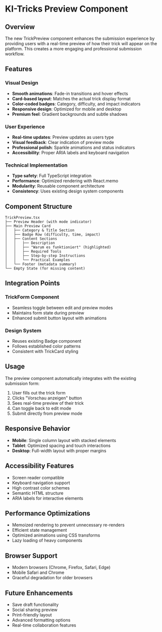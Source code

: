 # KI-Tricks Preview Component

## Overview

The new TrickPreview component enhances the submission experience by providing users with a real-time preview of how their trick will appear on the platform. This creates a more engaging and professional submission workflow.

## Features

### Visual Design
- **Smooth animations**: Fade-in transitions and hover effects
- **Card-based layout**: Matches the actual trick display format
- **Color-coded badges**: Category, difficulty, and impact indicators
- **Responsive design**: Optimized for mobile and desktop
- **Premium feel**: Gradient backgrounds and subtle shadows

### User Experience
- **Real-time updates**: Preview updates as users type
- **Visual feedback**: Clear indication of preview mode
- **Professional polish**: Sparkle animations and status indicators
- **Accessibility**: Proper ARIA labels and keyboard navigation

### Technical Implementation
- **Type safety**: Full TypeScript integration
- **Performance**: Optimized rendering with React.memo
- **Modularity**: Reusable component architecture
- **Consistency**: Uses existing design system components

## Component Structure

```
TrickPreview.tsx
├── Preview Header (with mode indicator)
├── Main Preview Card
│   ├── Category & Title Section
│   ├── Badge Row (difficulty, time, impact)
│   ├── Content Sections
│   │   ├── Description
│   │   ├── "Warum es funktioniert" (highlighted)
│   │   ├── Required Tools
│   │   ├── Step-by-step Instructions
│   │   └── Practical Examples
│   └── Footer (metadata summary)
└── Empty State (for missing content)
```

## Integration Points

### TrickForm Component
- Seamless toggle between edit and preview modes
- Maintains form state during preview
- Enhanced submit button layout with animations

### Design System
- Reuses existing Badge component
- Follows established color patterns
- Consistent with TrickCard styling

## Usage

The preview component automatically integrates with the existing submission form:

1. User fills out the trick form
2. Clicks "Vorschau anzeigen" button
3. Sees real-time preview of their trick
4. Can toggle back to edit mode
5. Submit directly from preview mode

## Responsive Behavior

- **Mobile**: Single column layout with stacked elements
- **Tablet**: Optimized spacing and touch interactions
- **Desktop**: Full-width layout with proper margins

## Accessibility Features

- Screen reader compatible
- Keyboard navigation support
- High contrast color schemes
- Semantic HTML structure
- ARIA labels for interactive elements

## Performance Optimizations

- Memoized rendering to prevent unnecessary re-renders
- Efficient state management
- Optimized animations using CSS transforms
- Lazy loading of heavy components

## Browser Support

- Modern browsers (Chrome, Firefox, Safari, Edge)
- Mobile Safari and Chrome
- Graceful degradation for older browsers

## Future Enhancements

- Save draft functionality
- Social sharing preview
- Print-friendly layout
- Advanced formatting options
- Real-time collaboration features